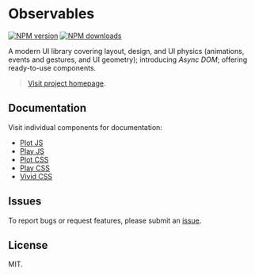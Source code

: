 # Observables

<!-- BADGES/ -->

<span class="badge-npmversion"><a href="https://npmjs.org/package/@webqit/play-ui" title="View this project on NPM"><img src="https://img.shields.io/npm/v/@webqit/play-ui.svg" alt="NPM version" /></a></span>
<span class="badge-npmdownloads"><a href="https://npmjs.org/package/@webqit/play-ui" title="View this project on NPM"><img src="https://img.shields.io/npm/dm/@webqit/play-ui.svg" alt="NPM downloads" /></a></span>

<!-- /BADGES -->

A modern UI library covering layout, design, and UI physics (animations, events and gestures, and UI geometry); introducing *Async DOM*; offering ready-to-use components.

> [Visit project homepage](https://webqit.io/tooling/play-ui).

## Documentation
Visit individual components for documentation:
+ [Plot JS](https://webqit.io/tooling/play-ui/plot-js)
+ [Play JS](https://webqit.io/tooling/play-ui/play-js)
+ [Plot CSS](https://webqit.io/tooling/play-ui/plot-css)
+ [Play CSS](https://webqit.io/tooling/play-ui/play-css)
+ [Vivid CSS](https://webqit.io/tooling/play-ui/vivid-css)

## Issues
To report bugs or request features, please submit an [issue](https://github.com/webqit/play-ui/issues).

## License
MIT.
